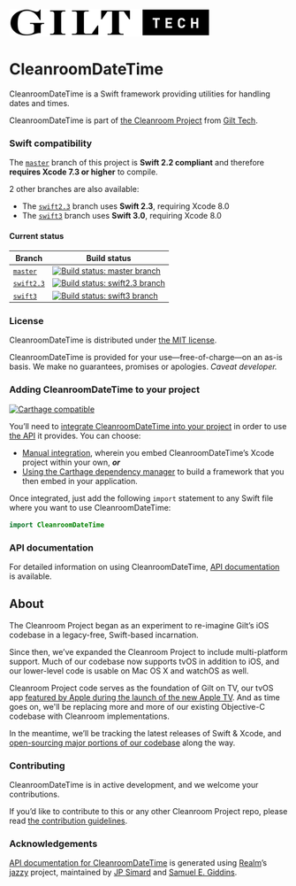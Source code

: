 ![Gilt Tech logo](https://raw.githubusercontent.com/gilt/Cleanroom/master/Assets/gilt-tech-logo.png)

# CleanroomDateTime

CleanroomDateTime is a Swift framework providing utilities for handling dates and times.

CleanroomDateTime is part of [the Cleanroom Project](https://github.com/gilt/Cleanroom) from [Gilt Tech](http://tech.gilt.com).


### Swift compatibility

The [`master`](https://github.com/emaloney/CleanroomDateTime) branch of this project is **Swift 2.2 compliant** and therefore **requires Xcode 7.3 or higher** to compile.

2 other branches are also available:

 - The [`swift2.3`](https://github.com/emaloney/CleanroomDateTime/tree/swift2.3) branch uses **Swift 2.3**, requiring Xcode 8.0
 - The [`swift3`](https://github.com/emaloney/CleanroomDateTime/tree/swift3) branch uses **Swift 3.0**, requiring Xcode 8.0


#### Current status

Branch|Build status
--------|------------------------
[`master`](https://github.com/emaloney/CleanroomDateTime)|[![Build status: master branch](https://travis-ci.org/emaloney/CleanroomDateTime.svg?branch=master)](https://travis-ci.org/emaloney/CleanroomDateTime)
[`swift2.3`](https://github.com/emaloney/CleanroomDateTime/tree/swift2.3)|[![Build status: swift2.3 branch](https://travis-ci.org/emaloney/CleanroomDateTime.svg?branch=swift2.3)](https://travis-ci.org/emaloney/CleanroomDateTime)
[`swift3`](https://github.com/emaloney/CleanroomDateTime/tree/swift3)|[![Build status: swift3 branch](https://travis-ci.org/emaloney/CleanroomDateTime.svg?branch=swift3)](https://travis-ci.org/emaloney/CleanroomDateTime)


### License

CleanroomDateTime is distributed under [the MIT license](/blob/master/LICENSE).

CleanroomDateTime is provided for your use—free-of-charge—on an as-is basis. We make no guarantees, promises or apologies. *Caveat developer.*


### Adding CleanroomDateTime to your project

[![Carthage compatible](https://img.shields.io/badge/Carthage-compatible-4BC51D.svg?style=flat)](https://github.com/Carthage/Carthage)

You’ll need to [integrate CleanroomDateTime into your project](https://github.com/emaloney/CleanroomDateTime/blob/master/INTEGRATION.md) in order to use [the API](https://rawgit.com/emaloney/CleanroomDateTime/master/Documentation/API/index.html) it provides. You can choose:

- [Manual integration](https://github.com/emaloney/CleanroomDateTime/blob/master/INTEGRATION.md#manual-integration), wherein you embed CleanroomDateTime’s Xcode project within your own, **_or_**
- [Using the Carthage dependency manager](https://github.com/emaloney/CleanroomDateTime/blob/master/INTEGRATION.md#carthage-integration) to build a framework that you then embed in your application.

Once integrated, just add the following `import` statement to any Swift file where you want to use CleanroomDateTime:

```swift
import CleanroomDateTime
```


### API documentation

For detailed information on using CleanroomDateTime, [API documentation](https://rawgit.com/emaloney/CleanroomDateTime/master/Documentation/API/index.html) is available.


## About

The Cleanroom Project began as an experiment to re-imagine Gilt’s iOS codebase in a legacy-free, Swift-based incarnation.

Since then, we’ve expanded the Cleanroom Project to include multi-platform support. Much of our codebase now supports tvOS in addition to iOS, and our lower-level code is usable on Mac OS X and watchOS as well.

Cleanroom Project code serves as the foundation of Gilt on TV, our tvOS app [featured by Apple during the launch of the new Apple TV](http://www.apple.com/apple-events/september-2015/). And as time goes on, we'll be replacing more and more of our existing Objective-C codebase with Cleanroom implementations.

In the meantime, we’ll be tracking the latest releases of Swift & Xcode, and [open-sourcing major portions of our codebase](https://github.com/gilt/Cleanroom#open-source-by-default) along the way.


### Contributing

CleanroomDateTime is in active development, and we welcome your contributions.

If you’d like to contribute to this or any other Cleanroom Project repo, please read [the contribution guidelines](https://github.com/gilt/Cleanroom#contributing-to-the-cleanroom-project).


### Acknowledgements

[API documentation for CleanroomDateTime](https://rawgit.com/emaloney/CleanroomDateTime/master/Documentation/API/index.html) is generated using [Realm](http://realm.io)’s [jazzy](https://github.com/realm/jazzy/) project, maintained by [JP Simard](https://github.com/jpsim) and [Samuel E. Giddins](https://github.com/segiddins).

